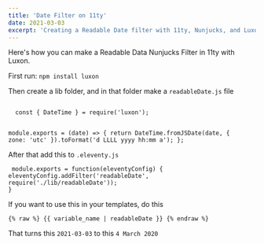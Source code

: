 ```yaml
---
title: 'Date Filter on 11ty'
date: 2021-03-03
excerpt: 'Creating a Readable Date filter with 11ty, Nunjucks, and Luxon'
---
```


Here's how you can make a Readable Data Nunjucks Filter in 11ty with Luxon.

First run:
``` npm install luxon ```

Then create a lib folder, and in that folder make a ```readableDate.js``` file

<code>
  const { DateTime } = require('luxon');

  module.exports = (date) => {
    return DateTime.fromJSDate(date, { zone: 'utc' }).toFormat('d LLLL yyyy hh:mm a');
  };
</code>

After that add this to ```.eleventy.js```

  <code> module.exports = function(eleventyConfig) {
    eleventyConfig.addFilter('readableDate', require('./lib/readableDate'));
  }
  </code>

If you want to use this in your templates, do this

```{% raw %} {{ variable_name | readableDate }} {% endraw %}```

That turns this ``` 2021-03-03 ``` to this ``` 4 March 2020 ```


